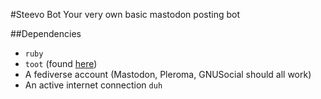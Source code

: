 #Steevo Bot
Your very own basic mastodon posting bot

##Dependencies
* `ruby`
* `toot` (found [here](https://github.com/ihabunek/toot))
* A fediverse account (Mastodon, Pleroma, GNUSocial should all work)
* An active internet connection `duh`



